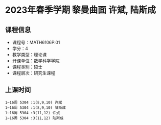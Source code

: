 # 2023年春季学期 黎曼曲面 许斌, 陆斯成






## 课程信息

- 课程号：MATH6106P.01
- 学分：4
- 教学类型：理论课
- 开课单位：数学科学学院
- 课程类别：硕士
- 课程层次：研究生课程

## 上课时间

```
1~16周 5304 :1(8,9,10) 许斌
1~16周 5304 :1(8,9,10) 陆斯成
1~16周 5304 :3(11,12) 许斌
1~16周 5304 :3(11,12) 陆斯成
```

